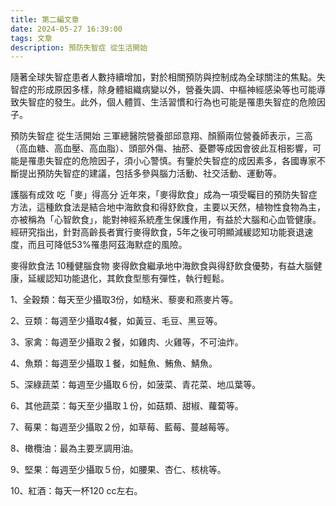 ```yaml
---
title: 第二編文章
date: 2024-05-27 16:39:00
tags: 文章
description: 預防失智症 從生活開始
---
```

隨著全球失智症患者人數持續增加，對於相關預防與控制成為全球關注的焦點。失智症的形成原因多樣，除身體組織病變以外，營養失調、中樞神經感染等也可能導致失智症的發生。此外，個人體質、生活習慣和行為也可能是罹患失智症的危險因子。

預防失智症 從生活開始
三軍總醫院營養部邱意翔、顏顥兩位營養師表示，三高（高血糖、高血壓、高血脂）、頭部外傷、抽菸、憂鬱等成因會彼此互相影響，可能是罹患失智症的危險因子，須小心警慎。有鑒於失智症的成因素多，各國專家不斷提出預防失智症的建議，包括多參與腦力活動、社交活動、運動等。

護腦有成效 吃「麥」得高分
近年來，「麥得飲食」成為一項受矚目的預防失智症方法，這種飲食法是結合地中海飲食和得舒飲食，主要以天然，植物性食物為主，亦被稱為「心智飲食」，能對神經系統產生保護作用，有益於大腦和心血管健康。經研究指出，針對高齡長者實行麥得飲食，5年之後可明顯減緩認知功能衰退速度，而且可降低53%罹患阿茲海默症的風險。

麥得飲食法 10種健腦食物
麥得飲食繼承地中海飲食與得舒飲食優勢，有益大腦健康，延緩認知功能退化，其飲食型態有彈性，執行輕鬆。

1、全穀類：每天至少攝取3份，如糙米、藜麥和燕麥片等。

2、豆類：每週至少攝取4餐，如黃豆、毛豆、黑豆等。

3、家禽：每週至少攝取２餐，如雞肉、火雞等，不可油炸。

4、魚類：每週至少攝取１餐，如鮭魚、鮪魚、鯖魚。

5、深綠蔬菜：每週至少攝取６份，如菠菜、青花菜、地瓜葉等。

6、其他蔬菜：每天至少攝取１份，如菇類、甜椒、蘿蔔等。

7、莓果：每週至少攝取２份，如草莓、藍莓、蔓越莓等。

8、橄欖油：最為主要烹調用油。

9、堅果：每週至少攝取５份，如腰果、杏仁、核桃等。

10、紅酒：每天一杯120 cc左右。